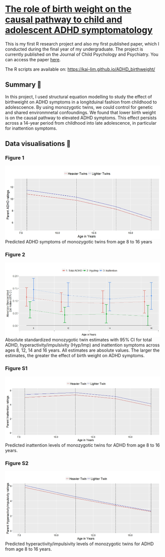 # [The role of birth weight on the causal pathway to child and adolescent ADHD symptomatology](https://kai-lim.github.io/ADHD_birthweight/)

This is my first R research project and also my first published paper, which I conducted during the final year of my undergraduate. The project is currently published on the Journal of Child Psychology and Psychiatry. You can access the paper [here](https://www.ncbi.nlm.nih.gov/pmc/articles/PMC6175300/pdf/JCPP-59-1036.pdf).

The R scripts are available on:  https://kai-lim.github.io/ADHD_birthweight/ 

## Summary 🎯
In this project, I used structural equation modelling to study the effect of birthweight on ADHD symptoms in a longitduinal fashion from childhood to adolescoence. By using monozygotic twins, we could control for genetic and shared environmnetal confoundings. We found that lower birth weight is on the causal pathway to elevated ADHD symptoms. This effect persists across a 14-year period from childhood into late adolescence, in particular for inattention symptoms. 

## Data visualisations 🎨

### Figure 1
<img align="right" src="Total ADHD Big.jpeg">
Predicted ADHD symptoms of monozygotic twins from age 8 to 16 years


### Figure 2
<img align="right" src="MZ estimates.jpeg">
Absolute standardized monozygotic twin estimates with 95% CI for total ADHD, hyperactivity/impulsivity (Hyp/Imp) and inattention symptoms across ages 8, 12, 14 and 16 years. All estimates are absolute values. The larger the estimates, the greater the effect of birth weight on ADHD symptoms.

  
### Figure S1
<img align="right" src="Inattention Big.jpeg">
Predicted inattention levels of monozygotic twins for ADHD from age 8 to 16 years.


### Figure S2
<img align="right" src="Hyperactivity Big.jpeg">
Predicted hyperactivity/impulsivity levels of monozygotic twins for ADHD from age 8 to 16 years.
